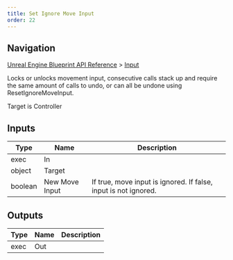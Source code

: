 ```yaml
---
title: Set Ignore Move Input
order: 22
---
```

## Navigation

[Unreal Engine Blueprint API Reference](https://dev.epicgames.com/documentation/en-us/unreal-engine/BlueprintAPI) > [Input](https://dev.epicgames.com/documentation/en-us/unreal-engine/BlueprintAPI/Input)

Locks or unlocks movement input, consecutive calls stack up and require the same amount of calls to undo, or can all be undone using ResetIgnoreMoveInput.

Target is Controller

## Inputs

| Type | Name | Description |
| --- | --- | --- |
| exec | In |  |
| object | Target |  |
| boolean | New Move Input | If true, move input is ignored. If false, input is not ignored. |

## Outputs

| Type | Name | Description |
| --- | --- | --- |
| exec | Out |  |
